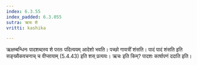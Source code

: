 ```yaml
---
index: 6.3.55
index_padded: 6.3.055
sutra: ऋचः शे
vritti: kashika

---
```

ऋक्षम्बन्धिनः पादशब्दस्य शे परतः पदित्ययम् आदेशो भवति। पच्छो गायत्रीं शंसति। पादं पादं शंसति इति सङ्ख्यैकवचनाच् च वीप्सायाम् (5.4.43) इति शस् प्रत्ययः। ऋचः इति किम्? पादशः कार्षापणं ददाति इति।